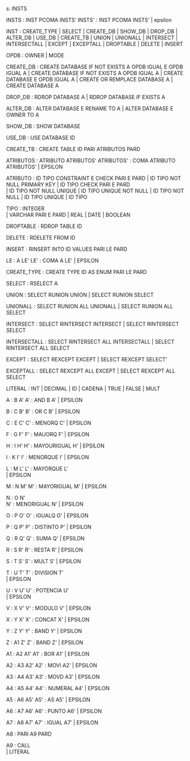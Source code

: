 


s: INSTS


INSTS  :  INST PCOMA INSTS'
INSTS' :  INST PCOMA INSTS'
       |  epsilon


INST : CREATE_TYPE
            | SELECT
            | CREATE_DB
            | SHOW_DB
            | DROP_DB
            | ALTER_DB
            | USE_DB
            | CREATE_TB
            | UNION
            | UNIONALL
            | INTERSECT
            | INTERSECTALL
            | EXCEPT
            | EXCEPTALL
            | DROPTABLE
            | DELETE
            | INSERT


 OPDB : OWNER
      | MODE          


CREATE_DB : CREATE DATABASE IF NOT EXISTS A OPDB IGUAL E OPDB IGUAL A
          | CREATE DATABASE IF NOT EXISTS A OPDB IGUAL A
          | CREATE DATABASE E OPDB IGUAL A
          | CREATE OR REMPLACE DATABASE A
          | CREATE DATABASE A




DROP_DB : RDROP DATABASE A 
        | RDROP DATABASE IF EXISTS A


ALTER_DB : ALTER DATABASE E RENAME TO A
         | ALTER DATABASE E OWNER  TO A


SHOW_DB : SHOW DATABASE


USE_DB : USE DATABASE ID


 CREATE_TB : CREATE TABLE ID PARI ATRIBUTOS PARD



ATRIBUTOS : ATRIBUTO ATRIBUTOS'
ATRIBUTOS' : COMA ATRIBUTO ATRIBUTOS'
           | EPSILON



ATRIBUTO : ID TIPO CONSTRAINT E CHECK PARI E PARD 
         | ID TIPO NOT NULL PRIMARY KEY 
         | ID TIPO CHECK PARI E PARD    
         | ID TIPO NOT NULL UNIQUE
         | ID TIPO UNIQUE NOT NULL
         | ID TIPO NOT NULL
         | ID TIPO UNIQUE
         | ID TIPO    


TIPO : INTEGER  
     | VARCHAR PARI E PARD
     | REAL
     | DATE
     | BOOLEAN   


DROPTABLE : RDROP TABLE ID


DELETE : RDELETE FROM ID


INSERT : RINSERT INTO ID VALUES PARI LE PARD

 LE  : A LE'
 LE' : COMA A LE'
     | EPSILON 


CREATE_TYPE : CREATE TYPE ID AS ENUM PARI LE PARD


SELECT : RSELECT A

UNION : SELECT RUNION UNION
      | SELECT RUNION SELECT

 
 UNIONALL : SELECT RUNION ALL UNIONALL
          | SELECT RUNION ALL SELECT


INTERSECT : SELECT RINTERSECT INTERSECT
          | SELECT RINTERSECT SELECT


INTERSECTALL : SELECT RINTERSECT ALL INTERSECTALL
             | SELECT RINTERSECT ALL SELECT



EXCEPT : SELECT REXCEPT EXCEPT
              | SELECT REXCEPT SELECT'


EXCEPTALL : SELECT REXCEPT ALL EXCEPT
          | SELECT REXCEPT ALL SELECT


LITERAL : INT
        | DECIMAL
        | ID
        | CADENA
        | TRUE
        | FALSE
        | MULT



A        : B  A'
A'       : AND B A' 
         | EPSILON

B        : C  B'
B'       : OR C B'
         | EPSILON

C        : E C'
C'       :  MENORQ C' 
         | EPSILON

F        : G F'
F'       : MAUORQ F' 
         | EPSILON 

H        : I H'
H'       : MAYOURIGUAL H'
         | EPSILON  

I        : K I'
I'       : MENORQUE I'
         | EPSILON
 
L        : M L'
L'       : MAYORQUE L'         
         | EPSILON

M        : N M'
M'       : MAYORIGUAL M' 
         | EPSILON

N        : O N'      
N'       : MENORIGUAL N'
         | EPSILON

O        : P O'
O'       : IGUALQ O' 
         | EPSILON

P        : Q P'
P'       : DISTINTO P' 
         | EPSILON

Q        : R Q'
Q'       : SUMA Q'
         | EPSILON

R        : S R'
R'       : RESTA R'
         | EPSILON
   
S        : T S'
S'       : MULT S'
         | EPSILON

T        : U T'
T'       : DIVISION T'        
         | EPSILON

U        : V U'
U'       : POTENCIA U'  
         | EPSILON



V        : X V'
V'       : MODULO V'
         | EPSILON
 
X        : Y X'
X'       : CONCAT X'
         | EPSILON

Y        : Z Y'
Y'       : BAND Y'
         | EPSILON

Z        : A1  Z'
Z'       : BAND Z'
         | EPSILON

A1       : A2  A1'
A1'      : BOR A1'
         | EPSILON

A2       : A3  A2'
A2'      : MOVI A2'
         | EPSILON

A3       : A4  A3'
A3'      : MOVD A3'
         | EPSILON

A4       : A5  A4'
A4'      : NUMERAL A4'
         | EPSILON

A5       : A6  A5'
A5'      : AS A5'
         | EPSILON

A6       : A7  A6'
A6'      : PUNTO A6'
         | EPSILON

A7       : A8  A7'
A7'      : IGUAL A7'
         | EPSILON
        
A8       : PARI A9 PARD         
          
A9       : CALL     
         | LITERAL

         
    